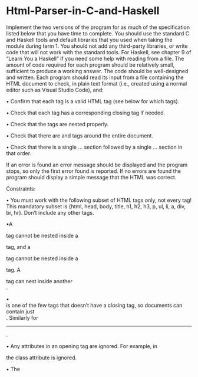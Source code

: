 # Html-Parser-in-C-and-Haskell
Implement the two versions of the program for as much of the specification listed below that you have time to complete. You should use the standard C and Haskell tools and default libraries that you used when taking the module during term 1. You should not add any third-party libraries, or write code that will not work with the standard tools. For Haskell, see chapter 9 of “Learn You a Haskell” if you need some help with reading from a file. The amount of code required for each program should be relatively small, sufficient to produce a working answer. The code should be well-designed and written. Each program should read its input from a file containing the HTML document to check, in plain text format (i.e., created using a normal editor such as Visual Studio Code), and:

• Confirm that each tag is a valid HTML tag (see below for which tags).

• Check that each tag has a corresponding closing tag if needed.

• Check that the tags are nested properly.

• Check that there are <html> and </html> tags around the entire document.

• Check that there is a single <head>…</head> section followed by a single <body>…</body> section in that order.

If an error is found an error message should be displayed and the program stops, so only the first error found is reported. If no errors are found the program should display a simple message that the HTML was correct.

Constraints:

• You must work with the following subset of HTML tags only, not every tag! This mandatory subset is {html, head, body, title, h1, h2, h3, p, ul, li, a, div, br, hr}. Don’t include any other tags.

•A <div> tag cannot be nested inside a <p> tag, and a <p> tag cannot be nested inside a <p> tag. A <div> tag can nest inside another <div>.
  
• <br> is one of the few tags that doesn’t have a closing tag, so documents can contain just <br>. Similarly for <hr>.

• Any attributes in an opening tag are ignored. For example, in <div class=”text”> the class attribute is ignored.
  
• The <title> tag is included in the head section between the head tags only, and not in the body section between the body tags.
  
• A DOCTYPE at the start of the document is not required.

• Assume there are no comments (<!-- -->) or entities (e.g., &lt; to represent <) in the HTML document.
                                                                                  
• Assume that the ‘<’ and ‘>’ characters are used only as part of the HTML tags, and do not appear in the text within p, h1, h2, h3, or any other sections, or in attribute values.
  
• The input file name should be fixed as ‘file.html’. You do not need to add code to ask for a file name and input a file name. The program always reads from file.html.
